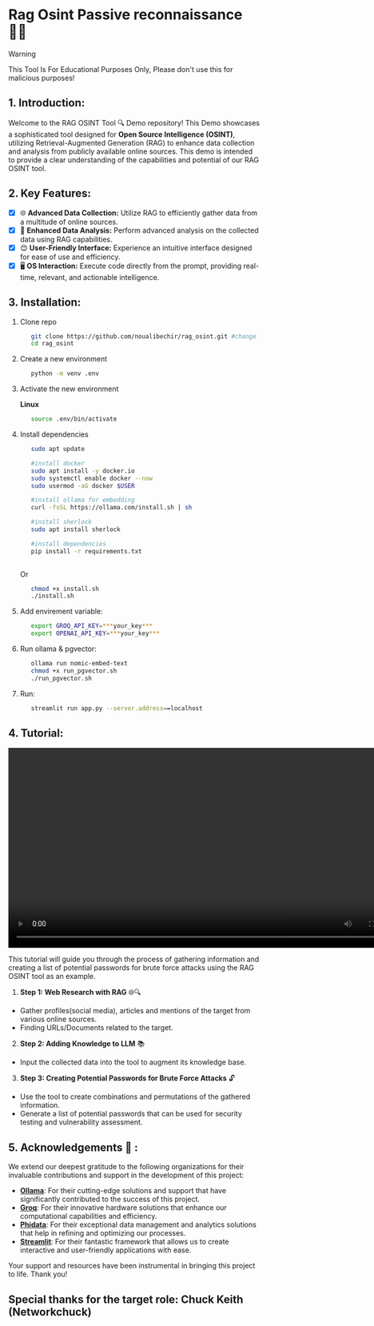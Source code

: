# Rag Osint Passive reconnaissance 🕵️‍♂️

> [!WARNING]
> This Tool Is For Educational Purposes Only, Please don't use this for malicious purposes!

## 1. Introduction:

Welcome to the RAG OSINT Tool 🔍 Demo repository! This Demo showcases a sophisticated tool designed for **Open Source Intelligence (OSINT)**, utilizing Retrieval-Augmented Generation (RAG) to enhance data collection and analysis from publicly available online sources. This demo is intended to provide a clear understanding of the capabilities and potential of our RAG OSINT tool.

## 2. Key Features:

   - [x] 🌐 **Advanced Data Collection:** Utilize RAG to efficiently gather data from a multitude of online sources.
   - [x] 🧠 **Enhanced Data Analysis:** Perform advanced analysis on the collected data using RAG capabilities.
   - [x] 😊 **User-Friendly Interface:** Experience an intuitive interface designed for ease of use and efficiency.
   - [x] 🖥️ **OS Interaction:** Execute code directly from the prompt, providing real-time, relevant, and actionable intelligence.

## 3. Installation:

1. Clone repo
   ``` bash
      git clone https://github.com/noualibechir/rag_osint.git #change to the right one
      cd rag_osint
   
   ```
2. Create a new environment 
    ``` bash
       python -m venv .env
    
    ```
3. Activate the new environment

   **Linux**

    ```bash
       source .env/bin/activate
    
    ```
4. Install dependencies 
   
   ```bash
      sudo apt update
   
      #install docker
      sudo apt install -y docker.io
      sudo systemctl enable docker --now
      sudo usermod -aG docker $USER
   
      #install ollama for embedding
      curl -fsSL https://ollama.com/install.sh | sh
   
      #install sherlock
      sudo apt install sherlock
   
      #install dependencies
      pip install -r requirements.txt
    
   ```
   Or

   ```bash
      chmod +x install.sh
      ./install.sh
   
   ```
5. Add envirement variable:

   ```bash
      export GROQ_API_KEY=***your_key***
      export OPENAI_API_KEY=***your_key***

   ```

6. Run ollama & pgvector:

   ```bash
      ollama run nomic-embed-text
      chmod +x run_pgvector.sh
      ./run_pgvector.sh
   ```
7. Run:

   ```bash
      streamlit run app.py --server.address==localhost 
   ```
## 4. Tutorial:

<video width="800" controls>
  <source src="https://noualibechir.github.io/rag_osint/assets/video_tuto.mp4" type="video/mp4">
</video>

 This tutorial will guide you through the process of gathering information and creating a list of potential passwords for brute force attacks using the RAG OSINT tool as an example.

 1. **Step 1: Web Research with RAG** 🌐🔍
   - Gather profiles(social media), articles and mentions of the target from various online sources.
   - Finding URLs/Documents related to the target.

 2. **Step 2: Adding Knowledge to LLM** 📚 
   - Input the collected data into the tool to augment its knowledge base.

 3. **Step 3: Creating Potential Passwords for Brute Force Attacks** 🔓
   - Use the tool to create combinations and permutations of the gathered information.
   - Generate a list of potential passwords that can be used for security testing and vulnerability assessment.

## 5. Acknowledgements 🙏 :

We extend our deepest gratitude to the following organizations for their invaluable contributions and support in the development of this project:

   - **[Ollama](https://ollama.com/)**: For their cutting-edge solutions and support that have significantly contributed to the success of this project.
   - **[Groq](https://groq.com/)**: For their innovative hardware solutions that enhance our computational capabilities and efficiency.
   - **[Phidata](https://www.phidata.com/)**: For their exceptional data management and analytics solutions that help in refining and optimizing our processes.
   - **[Streamlit](https://streamlit.io/)**: For their fantastic framework that allows us to create interactive and user-friendly applications with ease.

 Your support and resources have been instrumental in bringing this project to life. Thank you!

 ## Special thanks for the target role: Chuck Keith (Networkchuck) 
